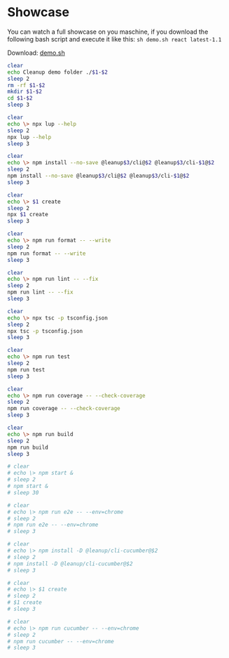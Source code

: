 # Showcase

You can watch a full showcase on you maschine, if you download the following bash script and execute it like this: `sh demo.sh react latest-1.1`

Download: <a href="/1.1/assets/demo.sh" target="leanup-demo-sh">demo.sh</a>

```bash
clear
echo Cleanup demo folder ./$1-$2
sleep 2
rm -rf $1-$2
mkdir $1-$2
cd $1-$2
sleep 3

clear
echo \> npx lup --help
sleep 2
npx lup --help
sleep 3

clear
echo \> npm install --no-save @leanup$3/cli@$2 @leanup$3/cli-$1@$2
sleep 2
npm install --no-save @leanup$3/cli@$2 @leanup$3/cli-$1@$2
sleep 3

clear
echo \> $1 create
sleep 2
npx $1 create
sleep 3

clear
echo \> npm run format -- --write
sleep 2
npm run format -- --write
sleep 3

clear
echo \> npm run lint -- --fix
sleep 2
npm run lint -- --fix
sleep 3

clear
echo \> npx tsc -p tsconfig.json
sleep 2
npx tsc -p tsconfig.json
sleep 3

clear
echo \> npm run test
sleep 2
npm run test
sleep 3

clear
echo \> npm run coverage -- --check-coverage
sleep 2
npm run coverage -- --check-coverage
sleep 3

clear
echo \> npm run build
sleep 2
npm run build
sleep 3

# clear
# echo \> npm start &
# sleep 2
# npm start &
# sleep 30

# clear
# echo \> npm run e2e -- --env=chrome
# sleep 2
# npm run e2e -- --env=chrome
# sleep 3

# clear
# echo \> npm install -D @leanup/cli-cucumber@$2
# sleep 2
# npm install -D @leanup/cli-cucumber@$2
# sleep 3

# clear
# echo \> $1 create
# sleep 2
# $1 create
# sleep 3

# clear
# echo \> npm run cucumber -- --env=chrome
# sleep 2
# npm run cucumber -- --env=chrome
# sleep 3
```
